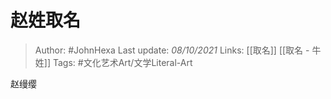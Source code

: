 # 赵姓取名

> Author: #JohnHexa 
Last update: *08/10/2021* 
Links: [[取名]] [[取名 - 牛姓]]
Tags:  #文化艺术Art/文学Literal-Art 

赵缦缨